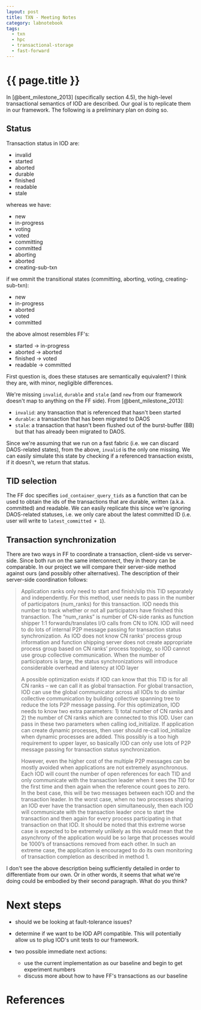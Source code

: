 ```yaml
---
layout: post
title: TXN - Meeting Notes
category: labnotebook
tags:
  - txn
  - hpc
  - transactional-storage
  - fast-forward
---
```


# {{ page.title }}

In [@bent_milestone_2013] (specifically section 4.5), the high-level transactional semantics of IOD 
are described. Our goal is to replicate them in our framework. The following is a preliminary plan 
on doing so.

## Status

Transaction status in IOD are:

  - invalid
  - started
  - aborted
  - durable
  - finished
  - readable
  - stale

whereas we have:

  - new
  - in-progress
  - voting
  - voted
  - committing
  - committed
  - aborting
  - aborted
  - creating-sub-txn

if we ommit the transitional states (committing, aborting, voting, creating-sub-txn):

  - new
  - in-progress
  - aborted
  - voted
  - committed

the above almost resembles FF's:

  - started -> in-progress
  - aborted -> aborted
  - finished -> voted
  - readable -> committed

First question is, does these statuses are semantically equivalent? I think they are, with minor, 
negligible differences.

We're missing `invalid`, `durable` and `stale` (and `new` from our framework doesn't map to anything 
on the FF side). From [@bent_milestone_2013]:

  - `invalid`: any transaction that is referenced that hasn't been started
  - `durable`: a transaction that has been migrated to DAOS
  - `stale`: a transaction that hasn't been flushed out of the burst-buffer (BB) but that has 
    already been migrated to DAOS.

Since we're assuming that we run on a fast fabric (i.e. we can discard DAOS-related states), from 
the above, `invalid` is the only one missing. We can easily simulate this state by checking if a 
referenced transaction exists, if it doesn't, we return that status.

## TID selection

The FF doc specifies `iod_container_query_tids` as a function that can be used to obtain the ids of 
the transactions that are durable, written (a.k.a. committed) and readable. We can easily replicate 
this since we're ignoring DAOS-related statuses, i.e. we only care about the latest committed ID 
(i.e. user will write to `latest_committed + 1`).

## Transaction synchronization

There are two ways in FF to coordinate a transaction, client-side vs server-side. Since both run on 
the same interconnect, they in theory can be comparable. In our project we will compare their 
server-side method against ours (and possibly other alternatives). The description of their 
server-side coordination follows:

> Application ranks only need to start and finish/slip this TID separately and independently. For this method, user needs to pass in the number of participators (num_ranks) for this transaction. IOD needs this number to track whether or not all participators have finished this transaction. The “num_ranks” is number of CN-side ranks as function shipper 1:1 forwards/translates I/O calls from CN to ION. IOD will need to do lots of internal P2P message passing for transaction status synchronization. As IOD does not know CN ranks' process group information and function shipping server does not create appropriate process group based on CN ranks’ process topology, so IOD cannot use group collective communication. When the number of participators is large, the status synchronizations will introduce considerable overhead and latency at IOD layer
>
> A possible optimization exists if IOD can know that this TID is for all CN ranks – we can call it as global transaction. For global transaction, IOD can use the global communicator across all IODs to do similar collective communication by building collective spanning tree to reduce the lots P2P message passing. For this optimization, IOD needs to know two extra parameters: 1) total number of CN ranks and 2) the number of CN ranks which are connected to this IOD. User can pass in these two parameters when calling iod_initialize. If application can create dynamic processes, then user should re-call iod_initialize when dynamic processes are added. This possibly is a too high requirement to upper layer, so basically IOD can only use lots of P2P message passing for transaction status synchronization.
>
> However, even the higher cost of the multiple P2P messages can be mostly avoided when applications are not extremely asynchronous. Each IOD will count the number of open references for each TID and only communicate with the transaction leader when it sees the TID for the first time and then again when the reference count goes to zero. In the best case, this will be two messages between each IOD and the transaction leader. In the worst case, when no two processes sharing an IOD ever have the transaction open simultaneously, then each IOD will communicate with the transaction leader once to start the transaction and then again for every process participating in that transaction on that IOD. It should be noted that this extreme worse case is expected to be extremely unlikely as this would mean that the asynchrony of the application would be so large that processes would be 1000’s of transactions removed from each other. In such an extreme case, the application is encouraged to do its own monitoring of transaction completion as described in method 1.

I don't see the above description being sufficiently detailed in order to differentiate from our 
own. Or in other words, it seems that what we're doing could be embodied by their second paragraph. 
What do you think?


# Next steps

  - should we be looking at fault-tolerance issues?

  - determine if we want to be IOD API compatible. This will potentially allow us to plug IOD's unit 
    tests to our framework.

  - two possible immediate next actions:
      - use the current implementation as our baseline and begin to get experiment numbers
      - discuss more about how to have FF's transactions as our baseline

# References
